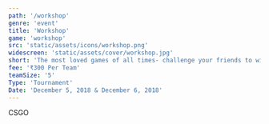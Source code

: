 ```yaml
---
path: '/workshop'
genre: 'event'
title: 'Workshop'
game: 'workshop'
src: 'static/assets/icons/workshop.png'
widescreen: 'static/assets/cover/workshop.jpg'
short: 'The most loved games of all times- challenge your friends to win the tournament and challenge your rivals to earn the title!'
fee: '₹300 Per Team'
teamSize: '5'
Type: 'Tournament'
Date: 'December 5, 2018 & December 6, 2018' 
---
```


CSGO
